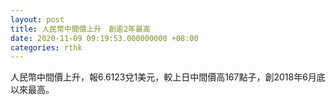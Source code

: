 ```yaml
---
layout: post
title: 人民幣中間價上升　創逾2年最高
date: 2020-11-09 09:19:53.000000000 +08:00
categories: rthk
---
```


人民幣中間價上升，報6.6123兌1美元，較上日中間價高167點子，創2018年6月底以來最高。
